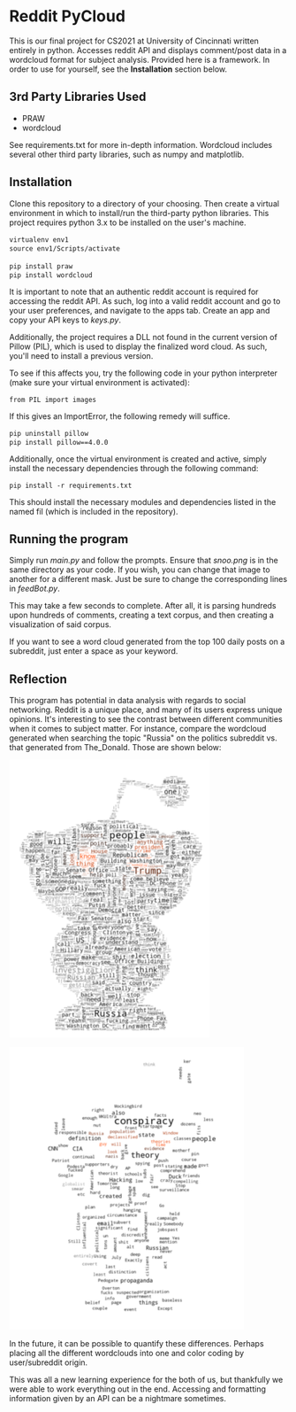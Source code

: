# Reddit PyCloud

This is our final project for CS2021 at University of Cincinnati written entirely in python. Accesses reddit API and displays comment/post data in a wordcloud format for subject analysis. Provided here is a framework. In order to use for yourself, see the **Installation** section below.

## 3rd Party Libraries Used

- PRAW
- wordcloud

See requirements.txt for more in-depth information.
Wordcloud includes several other third party libraries, such as numpy and matplotlib.

## Installation

Clone this repository to a directory of your choosing. Then create a virtual environment in which to install/run the third-party python libraries. This project requires python 3.x to be installed on the user's machine.

```
virtualenv env1
source env1/Scripts/activate

pip install praw
pip install wordcloud
```

It is important to note that an authentic reddit account is required for accessing the reddit API. As such, log into a valid reddit account and go to your user preferences, and navigate to the apps tab. Create an app and copy your API keys to *keys.py*.

Additionally, the project requires a DLL not found in the current version of Pillow (PIL), which is used to display the finalized word cloud. As such, you'll need to install a previous version.

To see if this affects you, try the following code in your python interpreter (make sure your virtual environment is activated):

```
from PIL import images
```

If this gives an ImportError, the following remedy will suffice.

```
pip uninstall pillow
pip install pillow==4.0.0
```

Additionally, once the virtual environment is created and active, simply install the necessary dependencies through the following command:

```
pip install -r requirements.txt
```

This should install the necessary modules and dependencies listed in the named fil (which is included in the repository).

## Running the program

Simply run *main.py* and follow the prompts. Ensure that *snoo.png* is in the same directory as your code. If you wish, you can change that image to another for a different mask. Just be sure to change the corresponding lines in *feedBot.py*.

This may take a few seconds to complete. After all, it is parsing hundreds upon hundreds of comments, creating a text corpus, and then creating a visualization of said corpus.

If you want to see a word cloud generated from the top 100 daily posts on a subreddit, just enter a space as your keyword.

## Reflection

This program has potential in data analysis with regards to social networking. Reddit is a unique place, and many of its users express unique opinions. It's interesting to see the contrast between different communities when it comes to subject matter. For instance, compare the wordcloud generated when searching the topic "Russia" on the politics subreddit vs. that generated from The_Donald. Those are shown below:

![Alt text](Samples/russia-politics.PNG "r/politics")

![Alt text](Samples/russia-thedonald.PNG "r/The_Donald")

In the future, it can be possible to quantify these differences. Perhaps placing all the different wordclouds into one and color coding by user/subreddit origin.

This was all a new learning experience for the both of us, but thankfully we were able to work everything out in the end. Accessing and formatting information given by an API can be a nightmare sometimes.
